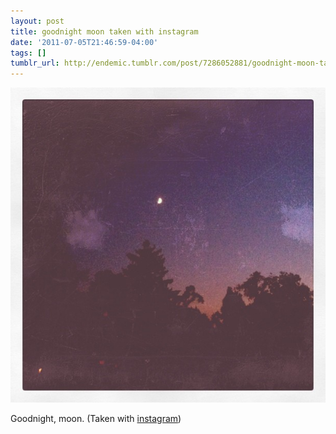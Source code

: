 ```yaml
---
layout: post
title: goodnight moon taken with instagram
date: '2011-07-05T21:46:59-04:00'
tags: []
tumblr_url: http://endemic.tumblr.com/post/7286052881/goodnight-moon-taken-with-instagram
---
```

 ![](/tumblr_files/tumblr_lnw2aacXwQ1qz9neko1_1280.jpg)  

Goodnight, moon. (Taken with [instagram](http://instagr.am))

